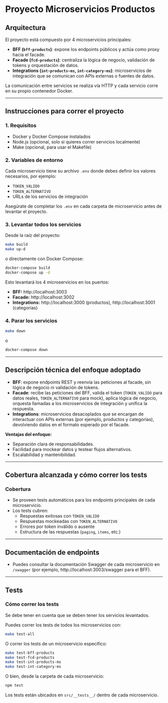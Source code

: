 # Proyecto Microservicios Productos

## Arquitectura

El proyecto está compuesto por 4 microservicios principales:

- **BFF (`bff-products`)**: expone los endpoints públicos y actúa como proxy hacia el facade.
- **Facade (`fcd-products`)**: centraliza la lógica de negocio, validación de tokens y orquestación de datos.
- **Integrations (`int-products-ms`, `int-category-ms`)**: microservicios de integración que se comunican con APIs externas o fuentes de datos.

La comunicación entre servicios se realiza vía HTTP y cada servicio corre en su propio contenedor Docker.

---

## Instrucciones para correr el proyecto

### 1. Requisitos

- Docker y Docker Compose instalados
- Node.js (opcional, solo si quieres correr servicios localmente)
- Make (opcional, para usar el Makefile)

### 2. Variables de entorno

Cada microservicio tiene su archivo `.env` donde debes definir los valores necesarios, por ejemplo:

- `TOKEN_VALIDO`
- `TOKEN_ALTERNATIVO`
- URLs de los servicios de integración

Asegúrate de completar los `.env` en cada carpeta de microservicio antes de levantar el proyecto.

### 3. Levantar todos los servicios

Desde la raíz del proyecto:

```sh
make build
make up-d
```
o directamente con Docker Compose:

```sh
docker-compose build
docker-compose up -d
```

Esto levantará los 4 microservicios en los puertos:

- **BFF:** http://localhost:3003
- **Facade:** http://localhost:3002
- **Integrations:** http://localhost:3000 (productos), http://localhost:3001 (categorías)

### 4. Parar los servicios

```sh
make down
```
o
```sh
docker-compose down
```

---

## Descripción técnica del enfoque adoptado

- **BFF**: expone endpoints REST y reenvía las peticiones al facade, sin lógica de negocio ni validación de tokens.
- **Facade**: recibe las peticiones del BFF, valida el token (`TOKEN_VALIDO` para datos reales, `TOKEN_ALTERNATIVO` para mock), aplica lógica de negocio, orquesta llamadas a los microservicios de integración y unifica la respuesta.
- **Integrations**: microservicios desacoplados que se encargan de interactuar con APIs externas (por ejemplo, productos y categorías), devolviendo datos en el formato esperado por el facade.

**Ventajas del enfoque:**
- Separación clara de responsabilidades.
- Facilidad para mockear datos y testear flujos alternativos.
- Escalabilidad y mantenibilidad.

---

## Cobertura alcanzada y cómo correr los tests

### Cobertura

- Se proveen tests automáticos para los endpoints principales de cada microservicio.
- Los tests cubren:
  - Respuestas exitosas con `TOKEN_VALIDO`
  - Respuestas mockeadas con `TOKEN_ALTERNATIVO`
  - Errores por token inválido o ausente
  - Estructura de las respuestas (`paging`, `items`, etc.)

---

## Documentación de endpoints

- Puedes consultar la documentación Swagger de cada microservicio en `/swagger` (por ejemplo, http://localhost:3003/swagger para el BFF).

---

## Tests

### Cómo correr los tests

Se debe tener en cuenta que se deben tener los servicios levantados.

Puedes correr los tests de todos los microservicios con:

```sh
make test-all
```

O correr los tests de un microservicio específico:

```sh
make test-bff-products
make test-fcd-products
make test-int-products-ms
make test-int-category-ms
```

O bien, desde la carpeta de cada microservicio:

```sh
npm test
```

Los tests están ubicados en `src/__tests__/` dentro de cada microservicio.
